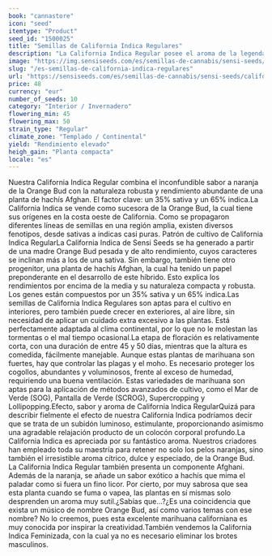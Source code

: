 ```yaml
---
book: "cannastore"
icon: "seed"
itemtype: "Product"
seed_id: "1500025"
title: "Semillas de California Indica Regulares"
description: "La California Indica Regular posee el aroma de la legendaria Orange Bud. Es un 35% sativa, un 65% indica y un 100% disfrute. Robusta y compacta, llévatela!"
image: "https://img.sensiseeds.com/es/semillas-de-cannabis/sensi-seeds/california-indica-image.png"
slug: "/es-semillas-de-california-indica-regulares"
url: "https://sensiseeds.com/es/semillas-de-cannabis/sensi-seeds/california-indica?a_aid=cannastore"
price: 48
currency: "eur"
number_of_seeds: 10
category: "Interior / Invernadero"
flowering_min: 45
flowering_max: 50
strain_type: "Regular"
climate_zone: "Templado / Continental"
yield: "Rendimiento elevado"
heigh_gain: "Planta compacta"
locale: "es"
---
```

Nuestra California Indica Regular combina el inconfundible sabor a naranja de la Orange Bud con la naturaleza robusta y rendimiento abundante de una planta de hachís Afghan. El factor clave: un 35% sativa y un 65% indica.La California Indica se vende como sucesora de la Orange Bud, la cual tiene sus orígenes en la costa oeste de California. Como se propagaron diferentes líneas de semillas en una región amplia, existen diversos fenotipos, desde sativas a indicas casi puras. Patrón de cultivo de California Indica RegularLa California Indica de Sensi Seeds se ha generado a partir de una madre Orange Bud pesada y de alto rendimiento, cuyos caracteres se inclinan más a los de una sativa. Sin embargo, también tiene otro progenitor, una planta de hachís Afghan, la cual ha tenido un papel preponderante en el desarrollo de este híbrido. Esto explica los rendimientos por encima de la media y su naturaleza compacta y robusta. Los genes están compuestos por un 35% sativa y un 65% indica.Las semillas de California Indica Regulares son aptas para el cultivo en interiores, pero también puede crecer en exteriores, al aire libre, sin necesidad de aplicar un cuidado extra excesivo a las plantas. Está perfectamente adaptada al clima continental, por lo que no le molestan las tormentas o el mal tiempo ocasional.La etapa de floración es relativamente corta, con una duración de entre 45 y 50 días, mientras que la altura es comedida, fácilmente manejable. Aunque estas plantas de marihuana son fuertes, hay que controlar las plagas y el moho. Es necesario proteger los cogollos, abundantes y voluminosos, frente al exceso de humedad, requiriendo una buena ventilación. Estas variedades de marihuana son aptas para la aplicación de métodos avanzados de cultivo, como el Mar de Verde (SOG), Pantalla de Verde (SCROG), Supercropping y Lollipopping.Efecto, sabor y aroma de California Indica RegularQuizá para describir fielmente el efecto de nuestra California Indica podríamos decir que se trata de un subidón luminoso, estimulante, proporcionando asimismo una agradable relajación producto de un colocón corporal profundo.La California Indica es apreciada por su fantástico aroma. Nuestros criadores han empleado toda su maestría para retener no solo los pelos naranjas, sino también el irresistible aroma cítrico, dulce y especiado, de la Orange Bud. La California Indica Regular también presenta un componente Afghani. Además de la naranja, se añade un sabor exótico a hachís que mima el paladar como si fuera un fino licor. Por cierto, por muy sabrosa que sea esta planta cuando se fuma o vapea, las plantas en sí mismas solo desprenden un aroma muy sutil.¿Sabías que…?¿Es una coincidencia que exista un músico de nombre Orange Bud, así como varios temas con ese nombre? No lo creemos, pues esta excelente marihuana californiana es muy conocida por inspirar la creatividad.También vendemos la California Indica Feminizada, con la cual ya no es necesario eliminar los brotes masculinos.
